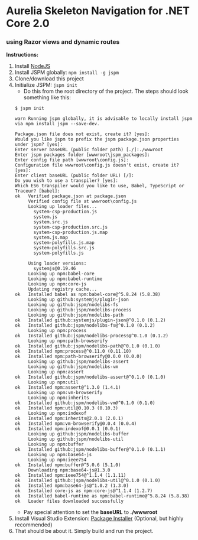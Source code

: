 # Aurelia Skeleton Navigation for .NET Core 2.0
### using Razor views and dynamic routes

**Instructions:**

1. Install [NodeJS](https://nodejs.org/en/download/)
2. Install JSPM globally: `npm install -g jspm`
3. Clone/download this project
4. Initialize JSPM: `jspm init`
    - Do this from the root directory of the project. The steps should look something like this:
    ```
    $ jspm init

    warn Running jspm globally, it is advisable to locally install jspm via npm install jspm --save-dev.

    Package.json file does not exist, create it? [yes]:
    Would you like jspm to prefix the jspm package.json properties under jspm? [yes]:
    Enter server baseURL (public folder path) [./]:./wwwroot
    Enter jspm packages folder [wwwroot\jspm_packages]:
    Enter config file path [wwwroot\config.js]:
    Configuration file wwwroot\config.js doesn't exist, create it? [yes]:
    Enter client baseURL (public folder URL) [/]:
    Do you wish to use a transpiler? [yes]:
    Which ES6 transpiler would you like to use, Babel, TypeScript or Traceur? [babel]:
    ok   Verified package.json at package.json
         Verified config file at wwwroot\config.js
         Looking up loader files...
           system-csp-production.js
           system.js
           system.src.js
           system-csp-production.src.js
           system-csp-production.js.map
           system.js.map
           system-polyfills.js.map
           system-polyfills.src.js
           system-polyfills.js

         Using loader versions:
           systemjs@0.19.46
         Looking up npm:babel-core
         Looking up npm:babel-runtime
         Looking up npm:core-js
         Updating registry cache...
    ok   Installed babel as npm:babel-core@^5.8.24 (5.8.38)
         Looking up github:systemjs/plugin-json
         Looking up github:jspm/nodelibs-fs
         Looking up github:jspm/nodelibs-process
         Looking up github:jspm/nodelibs-path
    ok   Installed github:systemjs/plugin-json@^0.1.0 (0.1.2)
    ok   Installed github:jspm/nodelibs-fs@^0.1.0 (0.1.2)
         Looking up npm:process
    ok   Installed github:jspm/nodelibs-process@^0.1.0 (0.1.2)
         Looking up npm:path-browserify
    ok   Installed github:jspm/nodelibs-path@^0.1.0 (0.1.0)
    ok   Installed npm:process@^0.11.0 (0.11.10)
    ok   Installed npm:path-browserify@0.0.0 (0.0.0)
         Looking up github:jspm/nodelibs-assert
         Looking up github:jspm/nodelibs-vm
         Looking up npm:assert
    ok   Installed github:jspm/nodelibs-assert@^0.1.0 (0.1.0)
         Looking up npm:util
    ok   Installed npm:assert@^1.3.0 (1.4.1)
         Looking up npm:vm-browserify
         Looking up npm:inherits
    ok   Installed github:jspm/nodelibs-vm@^0.1.0 (0.1.0)
    ok   Installed npm:util@0.10.3 (0.10.3)
         Looking up npm:indexof
    ok   Installed npm:inherits@2.0.1 (2.0.1)
    ok   Installed npm:vm-browserify@0.0.4 (0.0.4)
    ok   Installed npm:indexof@0.0.1 (0.0.1)
         Looking up github:jspm/nodelibs-buffer
         Looking up github:jspm/nodelibs-util
         Looking up npm:buffer
    ok   Installed github:jspm/nodelibs-buffer@^0.1.0 (0.1.1)
         Looking up npm:base64-js
         Looking up npm:ieee754
    ok   Installed npm:buffer@^5.0.6 (5.1.0)
         Downloading npm:base64-js@1.3.0
    ok   Installed npm:ieee754@^1.1.4 (1.1.11)
    ok   Installed github:jspm/nodelibs-util@^0.1.0 (0.1.0)
    ok   Installed npm:base64-js@^1.0.2 (1.3.0)
    ok   Installed core-js as npm:core-js@^1.1.4 (1.2.7)
    ok   Installed babel-runtime as npm:babel-runtime@^5.8.24 (5.8.38)
    ok   Loader files downloaded successfully
    ```
    - Pay special attention to set the **baseURL** to **./wwwroot**
5. Install Visual Studio Extension: [Package Installer](https://marketplace.visualstudio.com/items?itemName=MadsKristensen.PackageInstaller) (Optional, but highly recommended)
6. That should be about it. Simply build and run the project.
